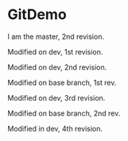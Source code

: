 # GitDemo
I am the master, 2nd revision.

Modified on dev, 1st revision. 

Modified on dev, 2nd revision.

Modified on base branch, 1st rev.

Modified on dev, 3rd revision.

Modified on base branch, 2nd rev.

Modified in dev, 4th revision.
